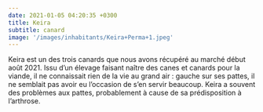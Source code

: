 ```yaml
---
date: 2021-01-05 04:20:35 +0300
title: Keira
subtitle: canard
image: '/images/inhabitants/Keira+Perma+1.jpeg'
---
```


Keira est un des trois canards que nous avons récupéré au marché début août 2021. Issu d’un élevage faisant naître des canes et canards pour la viande, il ne connaissait rien de la vie au grand air : gauche sur ses pattes, il ne semblait pas avoir eu l’occasion de s’en servir beaucoup. 
Keira a souvent des problèmes aux pattes, probablement à cause de sa prédisposition à l’arthrose.